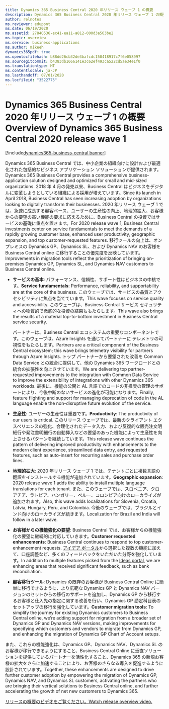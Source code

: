 ```yaml
---
title: Dynamics 365 Business Central 2020 年リリース ウェーブ 1 の概要
description: Dynamics 365 Business Central 2020 年リリース ウェーブ 1 の概要
author: relnotes
ms.reviewer: edupont
ms.date: 06/19/2020
ms.assetid: 27840536-ec41-ea11-a812-000d3a563be2
ms.topic: overview
ms.service: business-applications
ms.author: mikeeh
dynamics365pdf: true
ms.openlocfilehash: b88dd26cb32de3bafcdc150418917c7f6e058997
ms.sourcegitcommit: b4383db1666141e3c62ef493ca522cd5ae34e1f0
ms.translationtype: HT
ms.contentlocale: ja-JP
ms.lasthandoff: 07/01/2020
ms.locfileid: "3522775"
---
```

# <a name="overview-of-dynamics-365-business-central-2020-release-wave-1"></a><span data-ttu-id="9e9ea-103">Dynamics 365 Business Central 2020 年リリース ウェーブ 1 の概要</span><span class="sxs-lookup"><span data-stu-id="9e9ea-103">Overview of Dynamics 365 Business Central 2020 release wave 1</span></span>
[!include[dynamics365-business-central banner](../includes/dynamics365-business-central.md)]

<!--overview start-->
<span data-ttu-id="9e9ea-104">Dynamics 365 Business Central では、中小企業の組織向けに設計および最適化された包括的なビジネス アプリケーション ソリューションが提供されます。</span><span class="sxs-lookup"><span data-stu-id="9e9ea-104">Dynamics 365 Business Central provides a comprehensive business-application solution designed and optimized for small and mid-sized organizations.</span></span> <span data-ttu-id="9e9ea-105">2018 年 4 月の発売以来、Business Central はビジネスをデジタルに変革しようとしている組織による採用が増えています。</span><span class="sxs-lookup"><span data-stu-id="9e9ea-105">Since its launch in April 2018, Business Central has seen increasing adoption by organizations looking to digitally transform their businesses.</span></span> <span data-ttu-id="9e9ea-106">2020 年リリース ウェーブ 1 では、急速に成長する顧客ベース、ユーザーの生産性の向上、地理的拡大、お客様からの要望の高い機能の要求に応えるために、Business Central の投資ではサービスの基礎に重点を置きます。</span><span class="sxs-lookup"><span data-stu-id="9e9ea-106">For 2020 release wave 1, Business Central investments center on service fundamentals to meet the demands of a rapidly growing customer base, enhanced user productivity, geographic expansion, and top  customer-requested features.</span></span> <span data-ttu-id="9e9ea-107">移行ツールの向上は、オンプレミスの Dynamics GP、Dynamics SL、および Dynamics NAV のお客様を Business Central online に移行することの優先度を反映しています。</span><span class="sxs-lookup"><span data-stu-id="9e9ea-107">Improvements in migration tools reflect the prioritization of bringing on-premises Dynamics GP, Dynamics SL, and Dynamics NAV customers to Business Central online.</span></span>

- <span data-ttu-id="9e9ea-108">**サービスの基本**: パフォーマンス、信頼性、サポート性はビジネスの中核です。</span><span class="sxs-lookup"><span data-stu-id="9e9ea-108">**Service fundamentals**: Performance, reliability, and supportability are at the core of the business.</span></span> <span data-ttu-id="9e9ea-109">このウェーブでは、サービスの品質とアクセシビリティに焦点を当てています。</span><span class="sxs-lookup"><span data-stu-id="9e9ea-109">This wave focuses on service quality and accessibility.</span></span> <span data-ttu-id="9e9ea-110">このウェーブは、Business Central サービス セキュリティへの物質的で徹底的な投資の結果ももたらします。</span><span class="sxs-lookup"><span data-stu-id="9e9ea-110">This wave also brings the results of a material top-to-bottom investment in Business Central service security.</span></span>

    <span data-ttu-id="9e9ea-111">パートナーは、Business Central エコシステムの重要なコンポーネントです。このウェーブは、Azure Insights を通じてパートナーに テレメトリの可視性をもたらします。</span><span class="sxs-lookup"><span data-stu-id="9e9ea-111">Partners are a critical component of the Business Central ecosystem; this wave brings telemetry visibility for partners through Azure Insights.</span></span> <span data-ttu-id="9e9ea-112">トップ パートナーから要望された改善を Common Data Service との統合に提供して、他の Dynamics 365 ワークロードとの統合の拡張性を向上させています。</span><span class="sxs-lookup"><span data-stu-id="9e9ea-112">We are delivering top partner-requested improvements to the integration with Common Data Service to improve the extensibility of integrations with other Dynamics 365 workloads.</span></span> <span data-ttu-id="9e9ea-113">最後に、機能の公開と AL 言語でのコードの非推奨の管理のサポートにより、今後中断のないサービスの進化が可能になります。</span><span class="sxs-lookup"><span data-stu-id="9e9ea-113">Finally, feature flighting and support for managing deprecation of code in the AL language enable the non-disruptive future evolution of the service.</span></span>

- <span data-ttu-id="9e9ea-114">**生産性**: ユーザーの生産性は重要です。</span><span class="sxs-lookup"><span data-stu-id="9e9ea-114">**Productivity**: The productivity of our users is critical.</span></span> <span data-ttu-id="9e9ea-115">このリリース ウェーブでは、最新のクライアント エクスペリエンスの強化、合理化されたデータ入力、および反復的な販売注文明細行や発注書明細行の自動挿入などの要望のあった機能によって生産性を向上させるパターンを継続しています。</span><span class="sxs-lookup"><span data-stu-id="9e9ea-115">This release wave continues the pattern of delivering improved productivity with enhancements to the modern client experience, streamlined data entry, and requested features, such as auto-insert for recurring sales and purchase order lines.</span></span>

- <span data-ttu-id="9e9ea-116">**地理的拡大**: 2020 年リリース ウェーブ 1 では、テナントごとに複数言語の翻訳をインストールする機能が追加されています。</span><span class="sxs-lookup"><span data-stu-id="9e9ea-116">**Geographic expansion**: 2020 release wave 1 adds the ability to install multiple language translations for each tenant.</span></span> <span data-ttu-id="9e9ea-117">また、このウェーブでは、スロベニア、クロアチア、ラトビア、ハンガリー、ペルー、コロンビア向けのローカライズが追加されます。</span><span class="sxs-lookup"><span data-stu-id="9e9ea-117">Also, this wave adds localizations for Slovenia, Croatia, Latvia, Hungary, Peru, and Colombia.</span></span> <span data-ttu-id="9e9ea-118">今後のウェーブでは、ブラジルとインド向けのローカライズが続きます。</span><span class="sxs-lookup"><span data-stu-id="9e9ea-118">Localization for Brazil and India will follow in a later wave.</span></span>

- <span data-ttu-id="9e9ea-119">**お客様からの機能強化の要望**: Business Central では、お客様からの機能強化の要望に継続的に対応していきます。</span><span class="sxs-lookup"><span data-stu-id="9e9ea-119">**Customer requested enhancements**: Business Central continues to respond to top customer-enhancement requests.</span></span> <span data-ttu-id="9e9ea-120">[アイデア ポータル](https://go.microsoft.com/fwlink/?linkid=724015)から選択した複数の機能に加えて、口座調整など、多くのフィードバックをいただいた分野を強化しています。</span><span class="sxs-lookup"><span data-stu-id="9e9ea-120">In addition to multiple features picked from the [Ideas portal](https://go.microsoft.com/fwlink/?linkid=724015), we are enhancing areas that received significant feedback, such as bank reconciliation.</span></span>

- <span data-ttu-id="9e9ea-121">**顧客移行ツール**: Dynamics の既存のお客様が Business Central Online に簡単に移行できるように、より広範な Dynamics GP と Dynamics NAV バージョンのセットからの移行のサポートを追加し、Dynamics GP から移行するお客様と仕入先の指定に関する改善を行い、Dynamics GP 勘定科目表のセットアップの移行を強化しています。</span><span class="sxs-lookup"><span data-stu-id="9e9ea-121">**Customer migration tools**: To simplify the journey for existing Dynamics customers to Business Central online, we’re adding support for migration from a broader set of Dynamics GP and Dynamics NAV versions, making improvements for specifying which customers and vendors to migrate from Dynamics GP, and enhancing the migration of Dynamics GP Chart of Account setups.</span></span>

<span data-ttu-id="9e9ea-122">また、これらの機能強化は、Dynamics GP、Dynamics NAV、Dynamics SL のお客様が移行できるようにすること、Business Central Online に垂直ソリューションを提供しているパートナーを活性化すること、Dynamics 365 の新規お客様の拡大をさらに加速することにより、お客様のさらなる導入を促進するように設計されています。</span><span class="sxs-lookup"><span data-stu-id="9e9ea-122">Together, these enhancements are designed to drive further customer adoption by empowering the migration of Dynamics GP, Dynamics NAV, and Dynamics SL customers, activating the partners who are bringing their vertical solutions to Business Central online, and further accelerating the growth of net new customers to Dynamics 365.</span></span>

[<span data-ttu-id="9e9ea-123">リリースの概要のビデオをご覧ください。</span><span class="sxs-lookup"><span data-stu-id="9e9ea-123">Watch release overview video.</span></span>](https://aka.ms/Overview/2020RW1/BusinessCentral)
<!--overview end-->